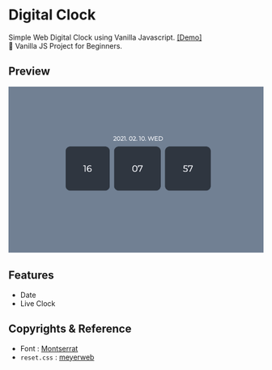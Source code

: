 # Digital Clock

Simple Web Digital Clock using Vanilla Javascript. [[Demo]](https://github.com/coach-oox/digital-clock)  
🎈 Vanilla JS Project for Beginners.

## Preview

![](/images/preview.png)

## Features

-   Date
-   Live Clock

## Copyrights & Reference

-   Font : [Montserrat](https://fonts.google.com/specimen/Montserrat?preview.text_type=custom)
-   `reset.css` : [meyerweb](https://meyerweb.com/eric/tools/css/reset/)
